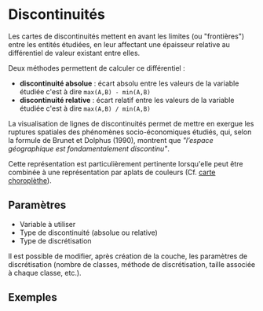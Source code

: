 # Discontinuités

Les cartes de discontinuités mettent en avant les limites (ou "frontières") entre les entités étudiées, en leur affectant une
épaisseur relative au différentiel de valeur existant entre elles.

Deux méthodes permettent de calculer ce différentiel :

- **discontinuité absolue** : écart absolu entre les valeurs de la variable étudiée c'est à dire `max(A,B) - min(A,B)`
- **discontinuité relative** : écart relatif entre les valeurs de la variable étudiée c'est à dire `max(A,B) / min(A,B)`

La visualisation de lignes de discontinuités permet de mettre en exergue les ruptures spatiales des phénomènes socio-économiques étudiés,
qui, selon la formule de Brunet et Dolphus (1990), montrent que *"l’espace géographique est fondamentalement discontinu"*.

Cette représentation est particulièrement pertinente lorsqu'elle peut être combinée à une représentation par aplats de couleurs (Cf. [carte choroplèthe](./choropleth)).

## Paramètres

- Variable à utiliser
- Type de discontinuité (absolue ou relative)
- Type de discrétisation

Il est possible de modifier, après création de la couche, les paramètres de discrétisation (nombre de classes, méthode de discrétisation, taille associée à chaque classe, etc.).

## Exemples

<ZoomImg
    src="/example-discontinuity.png"
    alt="Exemple de carte de discontinuité"
    caption="Exemple de carte de discontinuité"
/>
